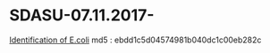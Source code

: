 # SDASU-07.11.2017-

[Identification of E.coli](https://drive.google.com/open?id=17hMl6xNC02KrnuctdljbJznFoQ4THQOf) md5 : ebdd1c5d04574981b040dc1c00eb282c

